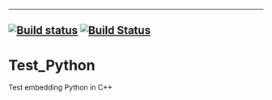 ----
[![Build status](https://ci.appveyor.com/api/projects/status/9kuhicpqa8dun0dv?svg=true)](https://ci.appveyor.com/project/DmitryPogrebnoy/test-python-c828y)
[![Build Status](https://travis-ci.org/DmitryPogrebnoy/Test_Python.svg?branch=Add-AppVeyor)](https://travis-ci.org/DmitryPogrebnoy/Test_Python)
----
# Test_Python
Test embedding Python in C++
